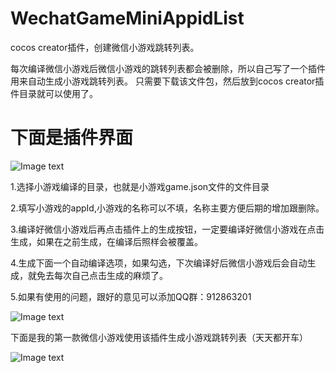 # WechatGameMiniAppidList

cocos creator插件，创建微信小游戏跳转列表。

每次编译微信小游戏后微信小游戏的跳转列表都会被删除，所以自己写了一个插件用来自动生成小游戏跳转列表。
只需要下载该文件包，然后放到cocos creator插件目录就可以使用了。

# 下面是插件界面

 ![Image text](https://github.com/robotPin/cocosCreatorPlugin-WechatMiniAppidList/blob/master/view.png)
 
 
 1.选择小游戏编译的目录，也就是小游戏game.json文件的文件目录

 2.填写小游戏的appId,小游戏的名称可以不填，名称主要方便后期的增加跟删除。

 3.编译好微信小游戏后再点击插件上的生成按钮，一定要编译好微信小游戏在点击生成，如果在之前生成，在编译后照样会被覆盖。

 4.生成下面一个自动编译选项，如果勾选，下次编译好后微信小游戏后会自动生成，就免去每次自己点击生成的麻烦了。

 5.如果有使用的问题，跟好的意见可以添加QQ群：912863201
 
 
  ![Image text](https://github.com/robotPin/cocosCreatorPlugin-WechatMiniAppidList/blob/master/creator%E5%B0%8F%E6%B8%B8%E6%88%8F%E4%BA%A4%E6%B5%81%E7%BE%A4%E8%81%8A%E4%BA%8C%E7%BB%B4%E7%A0%81.png)
  
 
 下面是我的第一款微信小游戏使用该插件生成小游戏跳转列表（天天都开车）
 
 ![Image text](https://github.com/robotPin/cocosCreatorPlugin-WechatMiniAppidList/blob/master/%E5%A4%A9%E5%A4%A9%E9%83%BD%E5%BC%80%E8%BD%A6.jpg)

 
